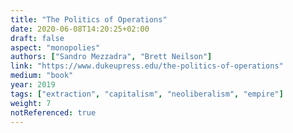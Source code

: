 ```yaml
---
title: "The Politics of Operations"
date: 2020-06-08T14:20:25+02:00
draft: false
aspect: "monopolies"
authors: ["Sandro Mezzadra", "Brett Neilson"]
link: "https://www.dukeupress.edu/the-politics-of-operations"
medium: "book"
year: 2019
tags: ["extraction", "capitalism", "neoliberalism", "empire"]
weight: 7
notReferenced: true
---
```


